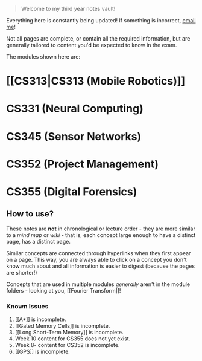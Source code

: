 > Welcome to my third year notes vault!

Everything here is constantly being updated!
If something is incorrect, [email me](mailto:antonio.brito@warwick.ac.uk)!

Not all pages are complete, or contain all the required information, but are generally tailored to content you'd be expected to know in the exam.

The modules shown here are:
# [[CS313|CS313 (Mobile Robotics)]]
# CS331 (Neural Computing)
# CS345 (Sensor Networks)
# CS352 (Project Management)
# CS355 (Digital Forensics)

## How to use?
These notes are **not** in chronological or lecture order - they are more similar to a *mind map* or *wiki* - that is, each concept large enough to have a distinct page, has a distinct page.

Similar concepts are connected through hyperlinks when they first appear on a page. This way, you are always able to click on a concept you don't know much about and all information is easier to digest (because the pages are shorter!)

Concepts that are used in multiple modules *generally* aren't in the module folders - looking at you, [[Fourier Transform]]!

### Known Issues
1. [[A*]] is incomplete.
2. [[Gated Memory Cells]] is incomplete.
3. [[Long Short-Term Memory]] is incomplete.
4. Week 10 content for CS355 does not yet exist.
5. Week 8- content for CS352 is incomplete.
6. [[GPS]] is incomplete.
